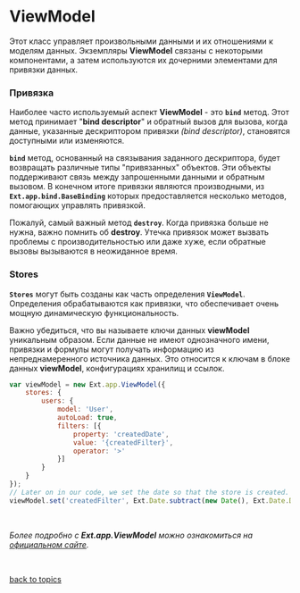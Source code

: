 # ViewModel

  Этот класс управляет произвольными данными и их отношениями к моделям данных. Экземпляры **ViewModel** связаны с некоторыми компонентами, а затем используются их дочерними элементами для привязки данных.

### Привязка

  Наиболее часто используемый аспект **ViewModel** - это **`bind`** метод. Этот метод принимает "**bind descriptor**" и обратный вызов для вызова, когда данные, указанные дескриптором привязки _(bind descriptor)_, становятся доступными или изменяются.

  **`bind`** метод, основанный на связывания заданного дескриптора, будет возвращать различные типы "привязанных" объектов. Эти объекты поддерживают связь между запрошенными данными и обратным вызовом. В конечном итоге привязки являются производными, из **`Ext.app.bind.BaseBinding`** которых предоставляется несколько методов, помогающих управлять привязкой.

  Пожалуй, самый важный метод **`destroy`**. Когда привязка больше не нужна, важно помнить об **destroy**. Утечка привязок может вызвать проблемы с производительностью или даже хуже, если обратные вызовы вызываются в неожиданное время.

### Stores

  **`Stores`** могут быть созданы как часть определения **`ViewModel`**. Определения обрабатываются как привязки, что обеспечивает очень мощную динамическую функциональность.

  Важно убедиться, что вы называете ключи данных **viewModel** уникальным образом. Если данные не имеют однозначного имени, привязки и формулы могут получать информацию из непреднамеренного источника данных. Это относится к ключам в блоке данных **viewModel**, конфигурациях хранилищ и ссылок.
  ```JavaScript
  var viewModel = new Ext.app.ViewModel({
      stores: {
          users: {
              model: 'User',
              autoLoad: true,
              filters: [{
                  property: 'createdDate',
                  value: '{createdFilter}',
                  operator: '>'
              }]
          }
      }
  });
  // Later on in our code, we set the date so that the store is created.
  viewModel.set('createdFilter', Ext.Date.subtract(new Date(), Ext.Date.DAY, 7));
  ```


<br/>

_Более подробно с **Ext.app.ViewModel** можно ознакомиться на [официальном сайте](https://docs.sencha.com/extjs/5.1.1/api/Ext.app.ViewModel.html)._


<br/>

[back to topics](https://github.com/CrappyCodeMaker/ECCENTEX-KNOWLEGE/tree/main/Content/0%20Topics/Topics.md)